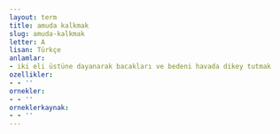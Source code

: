 ```yaml
---
layout: term
title: amuda kalkmak
slug: amuda-kalkmak
letter: A
lisan: Türkçe
anlamlar:
- iki eli üstüne dayanarak bacakları ve bedeni havada dikey tutmak
ozellikler:
- - ''
ornekler:
- - ''
orneklerkaynak:
- - ''
---
```

